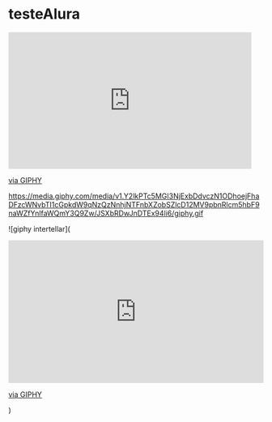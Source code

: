 # testeAlura

<iframe src="https://giphy.com/embed/JSXbRDwJnDTEx94li6" width="480" height="270" frameBorder="0" class="giphy-embed" allowFullScreen></iframe><p><a href="https://giphy.com/gifs/nasa-interstellar-space-heliopause-JSXbRDwJnDTEx94li6">via GIPHY</a></p>


https://media.giphy.com/media/v1.Y2lkPTc5MGI3NjExbDdvczN1ODhoejFhaDFzcWNvbTI1cGpkdW9qNzQzNnhjNTFnbXZobSZlcD12MV9pbnRlcm5hbF9naWZfYnlfaWQmY3Q9Zw/JSXbRDwJnDTEx94li6/giphy.gif


![giphy intertellar](<div style="width:100%;height:0;padding-bottom:56%;position:relative;"><iframe src="https://giphy.com/embed/JSXbRDwJnDTEx94li6" width="100%" height="100%" style="position:absolute" frameBorder="0" class="giphy-embed" allowFullScreen></iframe></div><p><a href="https://giphy.com/gifs/nasa-interstellar-space-heliopause-JSXbRDwJnDTEx94li6">via GIPHY</a></p>)

